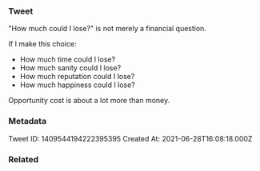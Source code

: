 ### Tweet
"How much could I lose?" is not merely a financial question.

If I make this choice:
- How much time could I lose?
- How much sanity could I lose?
- How much reputation could I lose?
- How much happiness could I lose?

Opportunity cost is about a lot more than money.

### Metadata
Tweet ID: 1409544194222395395
Created At: 2021-06-28T16:08:18.000Z

### Related

